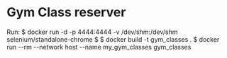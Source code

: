 # Gym Class reserver

Run:
$ docker run -d -p 4444:4444 -v /dev/shm:/dev/shm selenium/standalone-chrome
$
$ docker build -t gym_classes .
$ docker run --rm --network host --name my_gym_classes gym_classes